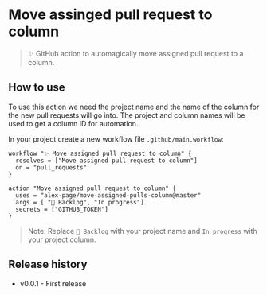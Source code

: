 # Move assinged pull request to column

> ✨ GitHub action to automagically move assigned pull request to a column.


## How to use

To use this action we need the project name and the name of the column for the new pull requests will go into. The project and column names will be used to get a column ID for automation.

In your project create a new workflow file `.github/main.workflow`:
```
workflow "✨ Move assigned pull request to column" {
  resolves = ["Move assigned pull request to column"]
  on = "pull_requests"
}

action "Move assigned pull request to column" {
  uses = "alex-page/move-assigned-pulls-column@master"
  args = [ "🎒 Backlog", "In progress"]
  secrets = ["GITHUB_TOKEN"]
}
```

> Note: Replace `🎒 Backlog` with your project name and `In progress` with your project column.


## Release history

- v0.0.1 - First release
